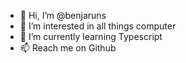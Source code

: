 - 👋 Hi, I’m @benjaruns
- 👀 I’m interested in all things computer
- 🌱 I’m currently learning Typescript 
- 📫 Reach me on Github

<!---
benjaruns/benjaruns is a ✨ special ✨ repository because its `README.md` (this file) appears on your GitHub profile.
You can click the Preview link to take a look at your changes.
--->
